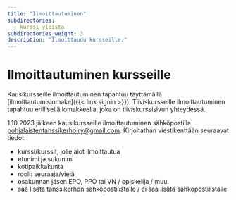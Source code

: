 ```yaml
---
title: "Ilmoittautuminen"
subdirectories:
  - kurssi_yleista
subdirectories_weight: 3
description: "Ilmoittaudu kursseille."
---
```


# Ilmoittautuminen kursseille

Kausikursseille ilmoittautuminen tapahtuu täyttämällä [ilmoittautumislomake]({{< link signin >}}). Tiiviskursseille ilmoittautuminen tapahtuu erillisellä lomakkeella, joka on tiiviskurssisivun yhteydessä.

1.10.2023 jälkeen kausikursseille ilmoittautuminen sähköpostilla pohjalaistentanssikerho.ry@gmail.com. Kirjoitathan viestikenttään seuraavat tiedot: 
- kurssi/kurssit, jolle aiot ilmoittautua
- etunimi ja sukunimi
- kotipaikkakunta
- rooli: seuraaja/viejä
- osakunnan jäsen EPO, PPO tai VN / opiskelija / muu
- saa lisätä tanssikerhon sähköpostilistalle / ei saa lisätä sähköpostilistalle
